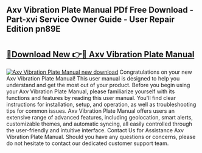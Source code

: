 ## Axv Vibration Plate Manual PDf Free Download - Part-xvi Service Owner Guide - User Repair Edition pn89E

# <h2><a href="http://bc33774.oget.top/?id=Axv+Vibration+Plate+Manual">🔗Download New 👉🔴 Axv Vibration Plate Manual</a></h2>

[![Axv Vibration Plate Manual new download](https://i.imgur.com/5g1atiW.png)](http://bc33774.oget.top/?id=Axv+Vibration+Plate+Manual)
Congratulations on your new Axv Vibration Plate Manual! This user manual is designed to help you understand and get the most out of your product. Before you begin using your Axv Vibration Plate Manual, please familiarize yourself with its functions and features by reading this user manual. You'll find clear instructions for installation, setup, and operation, as well as troubleshooting tips for common issues. Axv Vibration Plate Manual offers users an extensive range of advanced features, including geolocation, smart alerts, customizable themes, and automatic syncing, all easily controlled through the user-friendly and intuitive interface. Contact Us for Assistance Axv Vibration Plate Manual. Should you have any questions or concerns, please do not hesitate to contact our dedicated customer support team.
